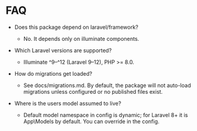 # FAQ

- Does this package depend on laravel/framework?
  - No. It depends only on illuminate components.

- Which Laravel versions are supported?
  - Illuminate ^9–^12 (Laravel 9–12), PHP >= 8.0.

- How do migrations get loaded?
  - See docs/migrations.md. By default, the package will not auto-load migrations unless configured or no published files exist.

- Where is the users model assumed to live?
  - Default model namespace in config is dynamic; for Laravel 8+ it is App\Models by default. You can override in the config.
